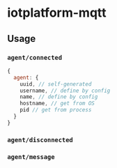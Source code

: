 # iotplatform-mqtt

## Usage

### `agent/connected`

```js
{
  agent: {
    uuid, // self-generated
    username, // define by config
    name, // define by config
    hostname, // get from OS
    pid // get from process
  }
}
```

### `agent/disconnected`

### `agent/message`